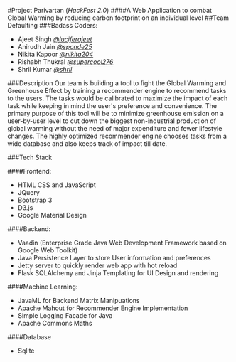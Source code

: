 #Project Parivartan (_HackFest 2.0_)
####A Web Application to combat Global Warming by reducing carbon footprint on an individual level
##Team Defaulting 
###Badass Coders:
* Ajeet Singh [_@luciferajeet_](https://github.com/luciferajeet)
* Anirudh Jain [_@sponde25_](https://github.com/sponde25)
* Nikita Kapoor [_@nikita204_](https://github.com/nikita204)
* Rishabh Thukral [_@supercool276_](https://github.com/supercool276)
* Shril Kumar [_@shril_](https://github.com/shril)

###Description
Our team is building a tool to fight the Global Warming and Greenhouse Effect by training a recommender engine to recommend tasks to the users. The tasks would be calibrated to maximize the impact of each task while keeping in mind the user's preference and convenience. The primary purpose of this tool will be to minimize greenhouse emission on a user-by-user level to cut down the biggest non-industrial production of global warming without the need of major expenditure and fewer lifestyle changes. The highly optimized recommender engine chooses tasks from a wide database and also keeps track of impact till date.

###Tech Stack

####Frontend:
 - HTML CSS and JavaScript
 - JQuery
 - Bootstrap 3
 - D3.js
 - Google Material Design 

####Backend:
 - Vaadin (Enterprise Grade Java Web Development Framework based on Google Web Toolkit)
 - Java Persistence Layer to store User information and preferences
 - Jetty server to quickly render web app with hot reload
 - Flask SQLAlchemy and Jinja Templating for UI Design and rendering

####Machine Learning:
 - JavaML for Backend Matrix Manipuations
 - Apache Mahout for Recommender Engine Implementation
 - Simple Logging Facade for Java
 - Apache Commons Maths
 
####Database
 - Sqlite